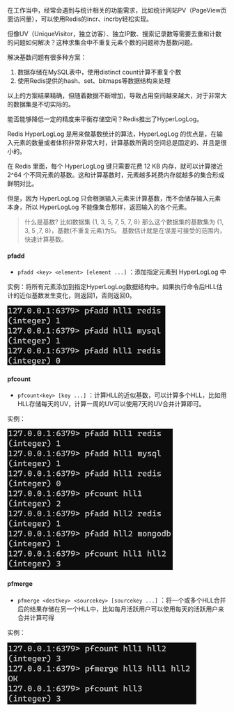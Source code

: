 
在工作当中，经常会遇到与统计相关的功能需求，比如统计网站PV（PageView页面访问量），可以使用Redis的incr、incrby轻松实现。

但像UV（UniqueVisitor，独立访客）、独立IP数、搜索记录数等需要去重和计数的问题如何解决？这种求集合中不重复元素个数的问题称为基数问题。

解决基数问题有很多种方案：

1. 数据存储在MySQL表中，使用distinct count计算不重复个数
2. 使用Redis提供的hash、set、bitmaps等数据结构来处理

以上的方案结果精确，但随着数据不断增加，导致占用空间越来越大，对于非常大的数据集是不切实际的。

能否能够降低一定的精度来平衡存储空间？Redis推出了HyperLogLog。


Redis HyperLogLog 是用来做基数统计的算法，HyperLogLog 的优点是，在输入元素的数量或者体积非常非常大时，计算基数所需的空间总是固定的、并且是很小的。

在 Redis 里面，每个 HyperLogLog 键只需要花费 12 KB 内存，就可以计算接近 2^64 个不同元素的基数。这和计算基数时，元素越多耗费内存就越多的集合形成鲜明对比。

但是，因为 HyperLogLog 只会根据输入元素来计算基数，而不会储存输入元素本身，所以 HyperLogLog 不能像集合那样，返回输入的各个元素。

 

> 什么是基数?
> 比如数据集 {1, 3, 5, 7, 5, 7, 8} 那么这个数据集的基数集为 {1, 3, 5 ,7, 8}，基数(不重复元素)为5。 基数估计就是在误差可接受的范围内，快速计算基数。


#### pfadd

* `pfadd <key> <element> [element ...]` ：添加指定元素到 HyperLogLog 中



实例：将所有元素添加到指定HyperLogLog数据结构中。如果执行命令后HLL估计的近似基数发生变化，则返回1，否则返回0。

![](assets/HyperLogLog/dad6c5c58f25b983210d79f5fbbfb6f4_MD5.png)




#### pfcount

* `pfcount<key> [key ...]` ：计算HLL的近似基数，可以计算多个HLL，比如用HLL存储每天的UV，计算一周的UV可以使用7天的UV合并计算即可。



实例：

![](assets/HyperLogLog/05da1d17ddfd6656340cb2613c01c1ce_MD5.png)




#### pfmerge

* `pfmerge <destkey> <sourcekey> [sourcekey ...]` ：将一个或多个HLL合并后的结果存储在另一个HLL中，比如每月活跃用户可以使用每天的活跃用户来合并计算可得



实例：

![](assets/HyperLogLog/21c7890162ff229aa7043d912549a7aa_MD5.png)

